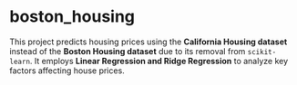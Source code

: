 # boston_housing
This project predicts housing prices using the **California Housing dataset** instead of the **Boston Housing dataset** due to its removal from `scikit-learn`. It employs **Linear Regression and Ridge Regression** to analyze key factors affecting house prices.
